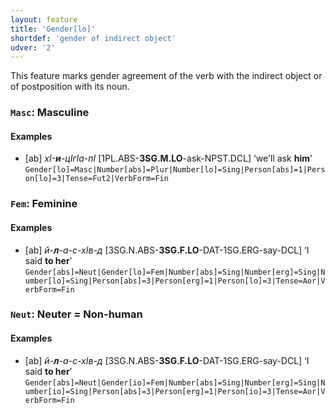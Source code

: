 ```yaml
---
layout: feature
title: 'Gender[lo]'
shortdef: 'gender of indirect object'
udver: '2'
---
```


This feature marks gender agreement of the verb with the indirect object or of postposition with its noun.

### <a name="Masc">`Masc`</a>: Masculine

#### Examples

* [ab] _хI-<b>и</b>-цIгIа-пI_ [1PL.ABS-<b>3SG.M.LO</b>-ask-NPST.DCL] ‘we'll ask <b>him</b>’ `Gender[lo]=Masc|Number[abs]=Plur|Number[lo]=Sing|Person[abs]=1|Person[lo]=3|Tense=Fut2|VerbForm=Fin`

### <a name="Fem">`Fem`</a>: Feminine

#### Examples

* [ab] _й-<b>л</b>-а-с-хIв-д_ [3SG.N.ABS-<b>3SG.F.LO</b>-DAT-1SG.ERG-say-DCL] ‘I said <b>to her</b>’ `Gender[abs]=Neut|Gender[lo]=Fem|Number[abs]=Sing|Number[erg]=Sing|Number[lo]=Sing|Person[abs]=3|Person[erg]=1|Person[lo]=3|Tense=Aor|VerbForm=Fin`

### <a name="Neut">`Neut`</a>: Neuter = Non-human

#### Examples

* [ab] _й-<b>л</b>-а-с-хIв-д_ [3SG.N.ABS-<b>3SG.F.LO</b>-DAT-1SG.ERG-say-DCL] ‘I said <b>to her</b>’ `Gender[abs]=Neut|Gender[io]=Fem|Number[abs]=Sing|Number[erg]=Sing|Number[io]=Sing|Person[abs]=3|Person[erg]=1|Person[io]=3|Tense=Aor|VerbForm=Fin`
